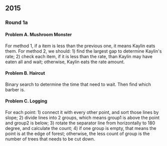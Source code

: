 ## 2015

### Round 1a

#### Problem A. Mushroom Monster

For method 1, if a item is less than the previous one, it means Kaylin eats them. For method 2, we should: 1) find the largest gap to determine Kaylin's rate; 2) check each item, if it is less than the rate, than Kaylin may have eaten all and wait; otherwise, Kaylin eats the rate amount.

#### Problem B. Haircut

Binary search to determine the time that need to wait. Then find which barber is.

#### Problem C. Logging

For each point: 1) connect it with every other point, and sort those lines by slope; 2) divide lines into 2 groups, which means group1 is above the point and group2 is below; 3) rotate the separator line from horizontally to 180 degree, and calculate the count; 4) if one group is empty, that means the point is at the edge of forest; otherwise, the less count of group is the number of trees that needs to be cut down.
